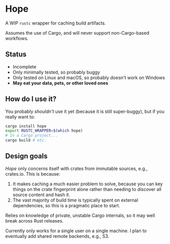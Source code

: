 # Hope

A WIP `rustc` wrapper for caching build artifacts.

Assumes the use of Cargo, and will never support non-Cargo-based workflows.

## Status

- Incomplete
- Only minimally tested, so probably buggy
- Only tested on Linux and macOS, so probably doesn't work on Windows
- **May eat your data, pets, or other loved ones**

## How do I use it?

You probably _shouldn't_ use it yet (because it is still super-buggy), but if you really want to:

```bash
cargo install hope
export RUSTC_WRAPPER=$(which hope)
# In a Cargo project...
cargo build # etc.
```

## Design goals

_Hope_ only concerns itself with crates from immutable sources, e.g., crates.io.
This is because:

1. It makes caching a much easier problem to solve, because you can key things on the crate fingerprint alone rather than needing to discover all source content and hash it.
2. The vast majority of build time is typically spent on external dependencies, so this is a pragmatic place to start.

Relies on knowledge of private, unstable Cargo internals, so it may well break across Rust releases.

Currently only works for a single user on a single machine.
I plan to eventually add shared remote backends, e.g., S3.
